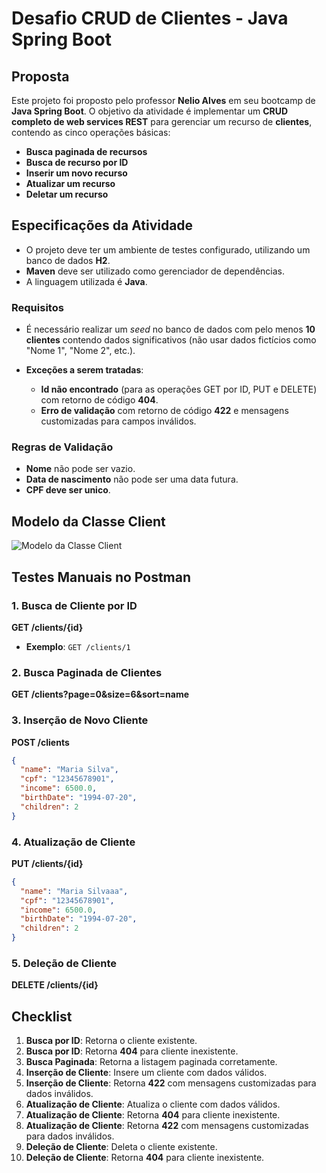 
# Desafio CRUD de Clientes - Java Spring Boot

## Proposta

Este projeto foi proposto pelo professor **Nelio Alves** em seu bootcamp de **Java Spring Boot**. O objetivo da atividade é implementar um **CRUD completo de web services REST** para gerenciar um recurso de **clientes**, contendo as cinco operações básicas:

- **Busca paginada de recursos**
- **Busca de recurso por ID**
- **Inserir um novo recurso**
- **Atualizar um recurso**
- **Deletar um recurso**

## Especificações da Atividade

- O projeto deve ter um ambiente de testes configurado, utilizando um banco de dados **H2**.
- **Maven** deve ser utilizado como gerenciador de dependências.
- A linguagem utilizada é **Java**.

### Requisitos

- É necessário realizar um *seed* no banco de dados com pelo menos **10 clientes** contendo dados significativos (não usar dados fictícios como "Nome 1", "Nome 2", etc.).
  
- **Exceções a serem tratadas**:
  - **Id não encontrado** (para as operações GET por ID, PUT e DELETE) com retorno de código **404**.
  - **Erro de validação** com retorno de código **422** e mensagens customizadas para campos inválidos.

### Regras de Validação

- **Nome** não pode ser vazio.
- **Data de nascimento** não pode ser uma data futura.
- **CPF deve ser unico**.

## Modelo da Classe Client

![Modelo da Classe Client](https://github.com/avbds002/avbds002-desafio-crud-clientes-nelio-alves/assets/169944734/8fc5add7-df47-4218-a5ca-4b1603228da1)

## Testes Manuais no Postman

### 1. **Busca de Cliente por ID**

**GET /clients/{id}**

- **Exemplo**: `GET /clients/1`

### 2. **Busca Paginada de Clientes**

**GET /clients?page=0&size=6&sort=name**

### 3. **Inserção de Novo Cliente**

**POST /clients**

```json
{
  "name": "Maria Silva",
  "cpf": "12345678901",
  "income": 6500.0,
  "birthDate": "1994-07-20",
  "children": 2
}
```

### 4. **Atualização de Cliente**

**PUT /clients/{id}**

```json
{
  "name": "Maria Silvaaa",
  "cpf": "12345678901",
  "income": 6500.0,
  "birthDate": "1994-07-20",
  "children": 2
}
```

### 5. **Deleção de Cliente**

**DELETE /clients/{id}**

## Checklist

1. **Busca por ID**: Retorna o cliente existente.
2. **Busca por ID**: Retorna **404** para cliente inexistente.
3. **Busca Paginada**: Retorna a listagem paginada corretamente.
4. **Inserção de Cliente**: Insere um cliente com dados válidos.
5. **Inserção de Cliente**: Retorna **422** com mensagens customizadas para dados inválidos.
6. **Atualização de Cliente**: Atualiza o cliente com dados válidos.
7. **Atualização de Cliente**: Retorna **404** para cliente inexistente.
8. **Atualização de Cliente**: Retorna **422** com mensagens customizadas para dados inválidos.
9. **Deleção de Cliente**: Deleta o cliente existente.
10. **Deleção de Cliente**: Retorna **404** para cliente inexistente.
